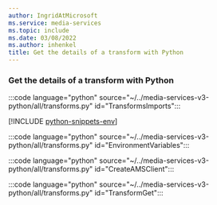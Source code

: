 ```yaml
---
author: IngridAtMicrosoft
ms.service: media-services
ms.topic: include
ms.date: 03/08/2022
ms.author: inhenkel
title: Get the details of a transform with Python
---
```


### Get the details of a transform with Python

:::code language="python" source="~/../media-services-v3-python/all/transforms.py" id="TransformsImports":::

[!INCLUDE [python-snippets-env](python-snippets-env.md)]

:::code language="python" source="~/../media-services-v3-python/all/transforms.py" id="EnvironmentVariables":::

:::code language="python" source="~/../media-services-v3-python/all/transforms.py" id="CreateAMSClient":::

:::code language="python" source="~/../media-services-v3-python/all/transforms.py" id="TransformGet":::
